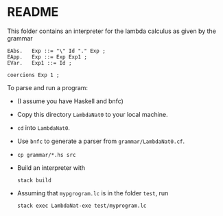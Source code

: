 # README

This folder contains an interpreter for the lambda calculus as given by the grammar

    EAbs.   Exp ::= "\" Id "." Exp ;  
    EApp.   Exp ::= Exp Exp1 ; 
    EVar.   Exp1 ::= Id ;

    coercions Exp 1 ;
    
To parse and run a program:

- (I assume you have Haskell and bnfc)

- Copy this directory `LambdaNat0` to your local machine.

- `cd` into `LambdaNat0`.

- Use `bnfc` to generate a parser from `grammar/LambdaNat0.cf`.

- `cp grammar/*.hs src`

- Build an interpreter with 
    ```
    stack build 
    ````

- Assuming that `mypgrogram.lc` is in the folder `test`, run 
    ```
    stack exec LambdaNat-exe test/myprogram.lc
    ```
